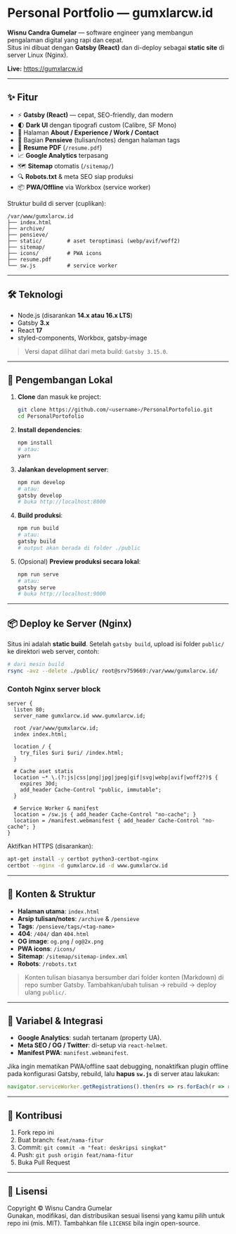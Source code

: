 # Personal Portfolio — gumxlarcw.id

**Wisnu Candra Gumelar** — software engineer yang membangun pengalaman digital yang rapi dan cepat.  
Situs ini dibuat dengan **Gatsby (React)** dan di-deploy sebagai **static site** di server Linux (Nginx).

**Live:** https://gumxlarcw.id  

---

## ✨ Fitur

- ⚡️ **Gatsby (React)** — cepat, SEO-friendly, dan modern
- 🌓 **Dark UI** dengan tipografi custom (Calibre, SF Mono)
- 🧭 Halaman **About / Experience / Work / Contact**
- 📝 Bagian **Pensieve** (tulisan/notes) dengan halaman tags
- 📄 **Resume PDF** (`/resume.pdf`)
- 📈 **Google Analytics** terpasang
- 🗺️ **Sitemap** otomatis (`/sitemap/`)
- 🔍 **Robots.txt** & meta SEO siap produksi
- 📦 **PWA/Offline** via Workbox (service worker)

Struktur build di server (cuplikan):
```
/var/www/gumxlarcw.id
├── index.html
├── archive/
├── pensieve/
├── static/        # aset teroptimasi (webp/avif/woff2)
├── sitemap/
├── icons/         # PWA icons
├── resume.pdf
└── sw.js          # service worker
```

---

## 🛠️ Teknologi

- Node.js (disarankan **14.x atau 16.x LTS**)  
- Gatsby **3.x**  
- React **17**  
- styled-components, Workbox, gatsby-image

> Versi dapat dilihat dari meta build: `Gatsby 3.15.0`.

---

## 🚀 Pengembangan Lokal

1. **Clone** dan masuk ke project:
   ```bash
   git clone https://github.com/<username>/PersonalPortofolio.git
   cd PersonalPortofolio
   ```

2. **Install dependencies**:
   ```bash
   npm install
   # atau:
   yarn
   ```

3. **Jalankan development server**:
   ```bash
   npm run develop
   # atau:
   gatsby develop
   # buka http://localhost:8000
   ```

4. **Build produksi**:
   ```bash
   npm run build
   # atau:
   gatsby build
   # output akan berada di folder ./public
   ```

5. (Opsional) **Preview produksi secara lokal**:
   ```bash
   npm run serve
   # atau:
   gatsby serve
   # buka http://localhost:9000
   ```

---

## 📦 Deploy ke Server (Nginx)

Situs ini adalah **static build**. Setelah `gatsby build`, upload isi folder `public/` ke direktori web server, contoh:

```bash
# dari mesin build
rsync -avz --delete ./public/ root@srv759669:/var/www/gumxlarcw.id/
```

### Contoh Nginx server block

```nginx
server {
  listen 80;
  server_name gumxlarcw.id www.gumxlarcw.id;

  root /var/www/gumxlarcw.id;
  index index.html;

  location / {
    try_files $uri $uri/ /index.html;
  }

  # Cache aset statis
  location ~* \.(?:js|css|png|jpg|jpeg|gif|svg|webp|avif|woff2?)$ {
    expires 30d;
    add_header Cache-Control "public, immutable";
  }

  # Service Worker & manifest
  location = /sw.js { add_header Cache-Control "no-cache"; }
  location = /manifest.webmanifest { add_header Cache-Control "no-cache"; }
}
```

Aktifkan HTTPS (disarankan):
```bash
apt-get install -y certbot python3-certbot-nginx
certbot --nginx -d gumxlarcw.id -d www.gumxlarcw.id
```

---

## 📝 Konten & Struktur

- **Halaman utama**: `index.html`
- **Arsip tulisan/notes**: `/archive` & `/pensieve`
- **Tags**: `/pensieve/tags/<tag-name>`
- **404**: `/404/` dan `404.html`
- **OG image**: `og.png` / `og@2x.png`
- **PWA icons**: `/icons/`
- **Sitemap**: `/sitemap/sitemap-index.xml`
- **Robots**: `/robots.txt`

> Konten tulisan biasanya bersumber dari folder konten (Markdown) di repo sumber Gatsby. Tambahkan/ubah tulisan → rebuild → deploy ulang `public/`.

---

## 🔧 Variabel & Integrasi

- **Google Analytics**: sudah tertanam (property UA).
- **Meta SEO / OG / Twitter**: di-setup via `react-helmet`.
- **Manifest PWA**: `manifest.webmanifest`.

Jika ingin mematikan PWA/offline saat debugging, nonaktifkan plugin offline pada konfigurasi Gatsby, rebuild, lalu **hapus `sw.js`** di server atau lakukan:
```js
navigator.serviceWorker.getRegistrations().then(rs => rs.forEach(r => r.unregister()))
```

---

## 🤝 Kontribusi

1. Fork repo ini
2. Buat branch: `feat/nama-fitur`
3. Commit: `git commit -m "feat: deskripsi singkat"`
4. Push: `git push origin feat/nama-fitur`
5. Buka Pull Request

---

## 📄 Lisensi

Copyright © Wisnu Candra Gumelar  
Gunakan, modifikasi, dan distribusikan sesuai lisensi yang kamu pilih untuk repo ini (mis. MIT). Tambahkan file `LICENSE` bila ingin open-source.
